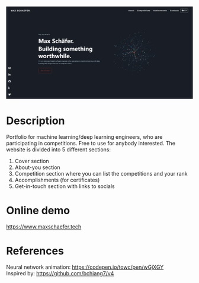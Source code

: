 ![cover screenshot](/img/portfolio-screenshot.JPG)

# Description
Portfolio for machine learning/deep learning engineers, who are participating in competitions. Free to use for anybody interested.
The website is divided into 5 different sections:
1. Cover section
2. About-you section 
3. Competition section where you can list the competitions and your rank
4. Accomplishments (for certificates)
5. Get-in-touch section with links to socials

# Online demo
https://www.maxschaefer.tech

# References
Neural network animation: https://codepen.io/towc/pen/wGjXGY  
Inspired by: https://github.com/bchiang7/v4